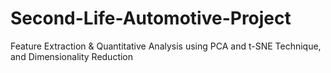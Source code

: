 # Second-Life-Automotive-Project
Feature Extraction &amp; Quantitative Analysis using PCA and t-SNE Technique, and Dimensionality Reduction
